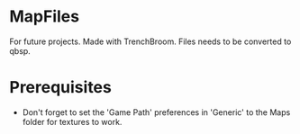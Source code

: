 # MapFiles

For future projects.
Made with TrenchBroom.
Files needs to be converted to qbsp.

# Prerequisites
- Don't forget to set the 'Game Path' preferences in 'Generic' to the Maps folder for textures to work.
